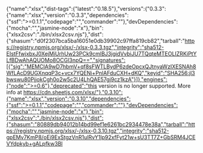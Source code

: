 {"name":"xlsx","dist-tags":{"latest":"0.18.5"},"versions":{"0.3.3":{"name":"xlsx","version":"0.3.3","dependencies":{"ssf":">=0.1.1","codepage":"","commander":""},"devDependencies":{"mocha":"","jasmine-node":"x"},"bin":{"xlsx2csv":"./bin/xlsx2csv.njs"},"dist":{"shasum":"d0f2307bca5ba16051e0db39902c97ffa819cb82","tarball":"https://registry.npmjs.org/xlsx/-/xlsx-0.3.3.tgz","integrity":"sha512-EIstFfwjxbxJ0XejMiUrhUw23PCk9cmlBJ3jgidVvbiJU7TQqteMTEOLIZRKiPtYLfBDwAhAQUOMo8OCGl3npQ==","signatures":[{"sig":"MEMCIA9wD7hbmV+qf8sFWTLBydP6zdeOpcxQJtnyaWzIXESNAh8WfLAcD9UGXnqqP3c+vcx7YQENi+PnlAFduCXH+dKQ","keyid":"SHA256:jl3bwswu80PjjokCgh0o2w5c2U4LhQAE57gj9cz1kzA"}]},"engines":{"node":">=0.6"},"deprecated":"this version is no longer supported.  More info at https://cdn.sheetjs.com/xlsx/"},"0.3.10":{"name":"xlsx","version":"0.3.10","dependencies":{"ssf":">=0.1.1","codepage":"","commander":""},"devDependencies":{"mocha":"","jasmine-node":"x"},"bin":{"xlsx2csv":"./bin/xlsx2csv.njs"},"dist":{"shasum":"80889db94012b14bd99ef1e6261bc2934478e38a","tarball":"https://registry.npmjs.org/xlsx/-/xlsx-0.3.10.tgz","integrity":"sha512-gpEMv7KmP8/oEi9ExStgzVnR1ulRvY1lp92xfFyt21w+sU3TT7Z+GbSRM4JCEVYdpkyb+gALpfkw3Bl